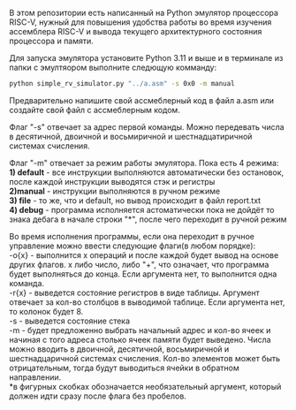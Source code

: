 В этом репозитории есть написанный на Python эмулятор процессора RISC-V, нужный для повышения удобства работы во время изучения ассемблера RISC-V и вывода текущего архитектурного состояния процессора и памяти.  
  
Для запуска эмулятора установите Python 3.11 и выше и в терминале из папки с эмултяором выполните следющую комманду:  
```bash
python simple_rv_simulator.py "../a.asm" -s 0x0 -m manual
```
Предварительно напишите свой ассмеблерный код в файл a.asm или создайте свой файл с ассмеблерным кодом.  

Флаг "-s" отвечает за адрес первой команды. Можно передевать числа в десятичной, двоичной и восьмиричной и шестнадцатиричной системах счисления. 
  
Флаг "-m" отвечает за режим работы эмулятора. Пока есть 4 режима:   
<b>1) default</b> - все инструкции выполняются автоматически без остановок, после каждой инструкции выводятся стэк и регистры  
<b>2)manual</b>  - инструкции выполняются в ручном режиме  
<b>3) file</b>    - то же, что и default, но вывод происходит в файл report.txt  
<b>4) debug</b>   - программа исполняется астоматически пока не дойдёт то знака дебага в начале строки "*", после чего переходит в ручной режим  

Во время исполнения программы, если она переходит в ручное управление можно ввести следующие флаги(в любом порядке):  
-o{x} - выполнится x операций и после каждой будет вывод на основе других флагов. х либо число, либо "+", что означает, что программа будет выполняться до конца. Если аргумента нет, то выполнится одна команда.  
-r{x} - выведется состояние регистров в виде таблицы. Аргумент отвечает за кол-во столбцов в выводимой таблице. Если аргумента нет, то колонок будет 8.  
-s    - выведется состояние стека  
-m    - будет предложенно выбрать начальный адрес и кол-во ячеек и начиная с того адреса столько ячеек памяти будет выведено. Числа можно вводить в двоичной, десятичной, восьмиричной и шестнадцаричной системах счисления. Кол-во элементов
может быть отрицательным, тогда будут выводиться ячейки в обратном направлении.  
*в фигурных скобках обозначается необязательный аргумент, который должен идти сразу после флага без пробелов.
